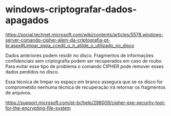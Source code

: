 # windows-criptografar-dados-apagados

https://social.technet.microsoft.com/wiki/contents/articles/5578.windows-server-comando-cipher-alem-da-criptografia-pt-br.aspx#Limpar_espa_ccedil_o_n_atilde_o_utilizado_no_disco


Dados anteriores podem residir no disco. Fragmentos de informações confidenciais sem criptografia podem ser recuperados em caso de roubo. Para evitar esse tipo de problema o comando CIPHER pode remover esses dados perdidos no disco.

Essa técnica de limpar os espaço em branco assegura que se os disco for comprometido nenhuma técnica de recuperação irá retornar os fragmentos de arquivos.

https://support.microsoft.com/pt-br/help/298009/cipher-exe-security-tool-for-the-encrypting-file-system
